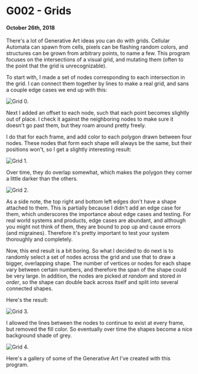 # G002 - Grids
#### October 26th, 2018

There's a lot of Generative Art ideas you can do with grids. Cellular Automata can spawn from cells, pixels can be flashing random colors, and structures can be grown from arbitrary points, to name a few. This program focuses on the intersections of a visual grid, and mutating them (often to the point that the grid is unrecognizable).

To start with, I made a set of nodes corresponding to each intersection in the grid. I can connect them together by lines to make a real grid, and sans a couple edge cases we end up with this:

![Grid 0.](./grids/Grid_0.png)

Next I added an offset to each node, such that each point becomes slightly out of place. I check it against the neighboring nodes to make sure it doesn't go past them, but they roam around pretty freely.

I do that for each frame, and add color to each polygon drawn between four nodes. These nodes that form each shape will always be the same, but their positions won't, so I get a slightly interesting result:

![Grid 1.](./grids/Grid_1.png)

Over time, they do overlap somewhat, which makes the polygon they corner a little darker than the others.

![Grid 2.](./grids/Grid_2.png)

As a side note, the top right and bottom left edges don't have a shape attached to them. This is partially because I didn't add an edge case for them, which underscores the importance about edge cases and testing. For real world systems and products, edge cases are abundant, and although you might not think of them, they are bound to pop up and cause errors (and migraines). Therefore it's pretty important to test your system thoroughly and completely.

Now, this end result is a bit boring. So what I decided to do next is to randomly select a set of nodes across the grid and use that to draw a bigger, overlapping shape. The number of vertices or nodes for each shape vary between certain numbers, and therefore the span of the shape could be very large. In addition, the nodes are picked *at random* and stored *in order*, so the shape can double back across itself and split into several connected shapes.

Here's the result:

![Grid 3.](./grids/Grid_3.png)

I allowed the lines between the nodes to continue to exist at every frame, but removed the fill color. So eventually over time the shapes become a nice background shade of grey.

![Grid 4.](./grids/Grid_4.png)

Here's a gallery of some of the Generative Art I've created with this program.
